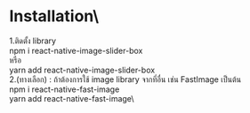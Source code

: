 # Installation\
1.ติดตั้ง library \
npm i react-native-image-slider-box\
หรือ\
yarn add react-native-image-slider-box\
2.(ทางเลือก) : ถ้าต้องการใช้ image library จากที่อื่น เช่น FastImage เป็นต้น\
npm i react-native-fast-image\
yarn add react-native-fast-image\
